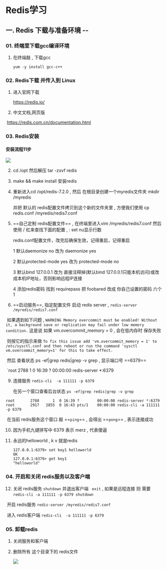 # Redis学习



## 一. Redis 下载与准备环境 -- 

### 01. 终端里下载gcc编译环境

1. 在终端敲 , 下载gcc

   ```linux
   yum -y install gcc-c++
   ```


### 02. Redis下载 并传入到 Linux

1. 进入官网下载

   https://redis.io/

2.  中文文档,网页版

​		https://redis.com.cn/documentation.html

### 03. Redis安装

#### 	安装流程11步

![](rds/1.png)

2. cd /opt  然后解压 tar -zxvf redis

4. make && make install 安装redis

6. 重新进入cd  /opt/redis-7.2.0  , 然后 在根目录创建一个myredis文件夹 mkdir /myredis

   并把 默认的 redis配置文件拷贝到这个新的文件夹里 , 方便我们使用 cp redis.conf /myredis/redis7.conf

   

7. ==自己定制 redis配置文件==    , 在终端里进入vim  /myredis/redis7.conf  然后 使用 / 杠来查找下面的配置  , : set nu显示行数

    redis.conf配置文件，改完后确保生效，记得重启，记得重启

     1 默认daemonize no        改为 daemonize yes

     2 默认protected-mode yes   改为 protected-mode no

     3 默认bind 127.0.0.1       改为 直接注释掉(默认bind 127.0.0.1只能本机访问)或改成本机IP地址，否则影响远程IP连接

     4 添加redis密码           找到 requirepass   把 foobared 改成 你自己设置的密码 六个1



8. ==启动服务==,   指定配置文件 启动 redis server  , `redis-server /myredis/redis7.conf`

​	  如果遇到如下问题 , 	`WARNING Memory overcommit must be enabled! Without it, a background save or replication may fail under low memory condition.`   这是说  如果 vm.overcommit_memory = 0 , 会在低内存时 保存失败

​      则按它的指示来做  `To fix this issue add 'vm.overcommit_memory = 1' to /etc/sysctl.conf and then reboot or run the command 'sysctl vm.overcommit_memory=1' for this to take effect.`

​	  然后 查看状态 ps -ef|grep redis|grep -v grep  , 显示端口号 ==6379==

​	`root       2788      1  0 16:39 ?        00:00:00 redis-server *:6379



9. 连接服务  `redis-cli  -a 111111 -p 6379`

   在另一个窗口查看后台状态  `ps -ef|grep redis|grep -v grep`

```
root       2788      1  0 16:39 ?        00:00:00 redis-server *:6379
root       2917   2855  0 16:43 pts/1    00:00:00 redis-cli -a 111111 -p 6379
```

​	在当前 redis服务这个窗口  敲 ==`ping`==  , 会得出 ==`pong`==  , 表示连接成功



10. 因为手机九键拼写中  6379 表示 merz  , 代表傻逼





11. 永远的helloworld    , k v 就是redis

    ```
    127.0.0.1:6379> set key1 helloworld
    OK
    127.0.0.1:6379> get key1
    "helloworld"
    ```



### 04. 开启和关闭 redis服务以及客户端

12.  关闭 redis服务  `shutdown`   并退出客户端   ` exit`     ,  如果是远程连接 则 需要  `redis-cli -a 111111 -p 6379 shutdown`

​		开启 redis服务  `redis-server /myredis/redis7.conf`

​		进入 redis客户端  `redis-cli  -a 111111 -p 6379`

### 05. 卸载redis

1. 关闭服务和客户端

2. 删除所有 这个目录下的 redis文件

   ![](rds/2.png) 









